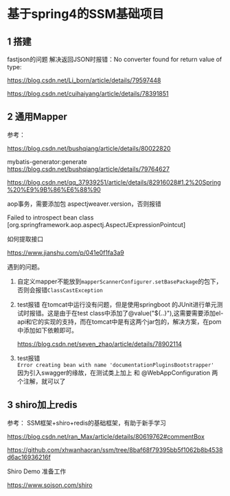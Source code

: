 # 基于spring4的SSM基础项目
## 1 搭建

fastjson的问题
解决返回JSON时报错：No converter found for return value of type:    

https://blog.csdn.net/Li_born/article/details/79597448

https://blog.csdn.net/cuihaiyang/article/details/78391851
## 2 通用Mapper


参考：

https://blog.csdn.net/bushqiang/article/details/80022820

mybatis-generator:generate
https://blog.csdn.net/bushqiang/article/details/79764627

https://blog.csdn.net/qq_37939251/article/details/82916028#1.2%20Spring%20%E9%9B%86%E6%88%90

aop事务，需要添加包 aspectjweaver.version，否则报错

 Failed to introspect bean class [org.springframework.aop.aspectj.AspectJExpressionPointcut]
 
 如何提取接口
 
 https://www.jianshu.com/p/041e0f1fa3a9
 
 
 遇到的问题。
 1. 自定义mapper不能放到`mapperScannerConfigurer.setBasePackage`的包下，否则会报错`ClassCastException`
 2. test报错
    在tomcat中运行没有问题，但是使用springboot 的JUnit进行单元测试时报错。这是由于在test class中添加了@value("${..}"),这需要需要添加el-api和它的实现的支持，而在tomcat中是有这两个jar包的，解决方案，在pom中添加如下依赖即可。

    https://blog.csdn.net/seven_zhao/article/details/78902114
 
 3. test报错  
    ```Error creating bean with name 'documentationPluginsBootstrapper' ```     
    因为引入swagger的缘故，在测试类上加上 和 @WebAppConfiguration 两个注解，就可以了
 ## 3 shiro加上redis
 
 参考：
 SSM框架+shiro+redis的基础框架，有助于新手学习
 
 https://blog.csdn.net/ran_Max/article/details/80619762#commentBox
 
 https://github.com/xhwanhaoran/ssm/tree/8baf68f79395bb5f1062b8b4538d6ac16936216f
 
 Shiro Demo 准备工作
 
 https://www.sojson.com/shiro